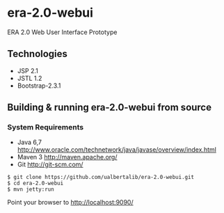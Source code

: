 # era-2.0-webui
ERA 2.0 Web User Interface Prototype

## Technologies
+ JSP 2.1
+ JSTL 1.2
+ Bootstrap-2.3.1

## Building & running era-2.0-webui from source
### System Requirements
+ Java 6,7 <http://www.oracle.com/technetwork/java/javase/overview/index.html>
+ Maven 3 <http://maven.apache.org/>
+ Git <http://git-scm.com/>

```shell
$ git clone https://github.com/ualbertalib/era-2.0-webui.git
$ cd era-2.0-webui
$ mvn jetty:run
```
Point your browser to <http://localhost:9090/>
